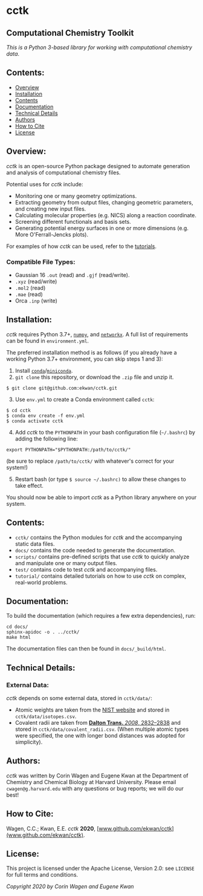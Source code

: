 # cctk
## Computational Chemistry Toolkit

*This is a Python 3-based library for working with computational chemistry data*.

## Contents: 
 - [Overview](#overview) 
 - [Installation](#installation)
 - [Contents](#contents)
 - [Documentation](#documentation)
 - [Technical Details](#technical-details)
 - [Authors](#authors)
 - [How to Cite](#how-to-cite)
 - [License](#license)

## Overview:

*cctk* is an open-source Python package designed to automate generation and analysis of computational chemistry files. 

Potential uses for *cctk* include: 
 - Monitoring one or many geometry optimizations. 
 - Extracting geometry from output files, changing geometric parameters, and creating new input files. 
 - Calculating molecular properties (e.g. NICS) along a reaction coordinate. 
 - Screening different functionals and basis sets. 
 - Generating potential energy surfaces in one or more dimensions (e.g. More O'Ferrall-Jencks plots). 
 
 For examples of how *cctk* can be used, 
 refer to the [tutorials](https://github.com/ekwan/cctk/tree/master/tutorial). 
 
### Compatible File Types:
 - Gaussian 16 `.out` (read) and `.gjf` (read/write).
 - `.xyz` (read/write)
 - `.mol2` (read)
 - `.mae` (read)
 - Orca `.inp` (write)

## Installation:

*cctk* requires Python 3.7+, [`numpy`](https://numpy.org/), and [`networkx`](https://networkx.github.io/).
A full list of requirements can be found in `environment.yml`.

The preferred installation method is as follows (if you already have a working Python 3.7+ environment, you can skip steps 1 and 3): 

1. Install [`conda`](https://docs.conda.io/en/latest/)/[`miniconda`](https://docs.conda.io/en/latest/miniconda.html). 
2. `git clone` this repository, or download the `.zip` file and unzip it.

```
$ git clone git@github.com:ekwan/cctk.git
```

3. Use `env.yml` to create a Conda environment called `cctk`:

```
$ cd cctk
$ conda env create -f env.yml
$ conda activate cctk
```

4. Add *cctk* to the `PYTHONPATH` in your bash configuration file (`~/.bashrc`) by adding the following line:

```
export PYTHONPATH="$PYTHONPATH:/path/to/cctk/"
```

(be sure to replace `/path/to/cctk/` with whatever's correct for your system!)

5. Restart bash (or type `$ source ~/.bashrc)` to allow these changes to take effect. 

You should now be able to import *cctk* as a Python library anywhere on your system. 


## Contents: 

- `cctk/` contains the Python modules for *cctk* and the accompanying static data files.  
- `docs/` contains the code needed to generate the documentation.  
- `scripts/` contains pre-defined scripts that use *cctk* to quickly analyze and manipulate one or many output files.  
- `test/` contains code to test *cctk* and accompanying files.  
- `tutorial/` contains detailed tutorials on how to use *cctk* on complex, real-world problems.  

## Documentation:

To build the documentation (which requires a few extra dependencies), run: 

```
cd docs/
sphinx-apidoc -o . ../cctk/
make html
```

The documentation files can then be found in `docs/_build/html`.

## Technical Details: 

### External Data:

*cctk* depends on some external data, stored in `cctk/data/`:
- Atomic weights are taken from the 
[NIST website](https://physics.nist.gov/cgi-bin/Compositions/stand_alone.pl?ele=&all=all&ascii=ascii2&isotype=some) 
and stored in `cctk/data/isotopes.csv`.
- Covalent radii are taken from 
[**Dalton Trans.** *2008*, 2832&ndash;2838](https://pubs.rsc.org/en/content/articlelanding/2008/dt/b801115j#!divAbstract) 
and stored in `cctk/data/covalent_radii.csv`.
(When multiple atomic types were specified, the one with longer bond distances was adopted for simplicity).

## Authors:

*cctk* was written by Corin Wagen and Eugene Kwan at the Department of Chemistry and Chemical Biology at Harvard University. 
Please email `cwagen@g.harvard.edu` with any questions or bug reports; we will do our best!

## How to Cite:

Wagen, C.C.; Kwan, E.E. *cctk* **2020**, [www.github.com/ekwan/cctk](www.github.com/ekwan/cctk).

## License:

This project is licensed under the Apache License, Version 2.0: see `LICENSE` for full terms and conditions. 

*Copyright 2020 by Corin Wagen and Eugene Kwan*
